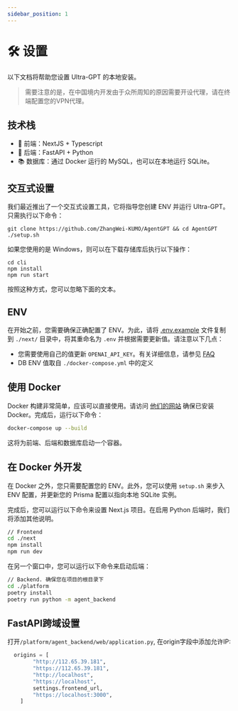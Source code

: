 ```yaml
---
sidebar_position: 1
---
```


# 🛠️ 设置

以下文档将帮助您设置 Ultra-GPT 的本地安装。

> 需要注意的是，在中国境内开发由于众所周知的原因需要开设代理，请在终端配置您的VPN代理。

## 技术栈

- 💅 前端：NextJS + Typescript
- 🐍 后端：FastAPI + Python
- 📚 数据库：通过 Docker 运行的 MySQL，也可以在本地运行 SQLite。

## 交互式设置

我们最近推出了一个交互式设置工具，它将指导您创建 ENV 并运行 Ultra-GPT。只需执行以下命令：

```
git clone https://github.com/ZhangWei-KUMO/AgentGPT && cd AgentGPT
./setup.sh
```

如果您使用的是 Windows，则可以在下载存储库后执行以下操作：

```
cd cli
npm install
npm run start
```

按照这种方式，您可以忽略下面的文本。

## ENV

在开始之前，您需要确保正确配置了 ENV。为此，请将 [.env.example](https://github.com/reworkd/AgentGPT/blob/main/.env.example) 文件复制到 `./next/` 目录中，将其重命名为 `.env` 并根据需要更新值。请注意以下几点：

- 您需要使用自己的值更新 `OPENAI_API_KEY`。有关详细信息，请参见 [FAQ](/faq)
- DB ENV 值取自 `./docker-compose.yml` 中的定义

## 使用 Docker

Docker 构建非常简单，应该可以直接使用。请访问 [他们的网站](https://www.docker.com/) 确保已安装 Docker。完成后，运行以下命令：

```bash
docker-compose up --build
```

这将为前端、后端和数据库启动一个容器。

## 在 Docker 外开发

在 Docker 之外，您只需要配置您的 ENV。此外，您可以使用 `setup.sh` 来步入 ENV 配置，并更新您的 Prisma 配置以指向本地 SQLite 实例。

完成后，您可以运行以下命令来设置 Next.js 项目。在启用 Python 后端时，我们将添加其他说明。

```bash
// Frontend
cd ./next
npm install
npm run dev
```

在另一个窗口中，您可以运行以下命令来启动后端：

```bash
// Backend. 确保您在项目的根目录下
cd ./platform
poetry install
poetry run python -m agent_backend
```

## FastAPI跨域设置

打开`/platform/agent_backend/web/application.py`, 在origin字段中添加允许IP:
```py
  origins = [
        "http://112.65.39.181",
        "https://112.65.39.181",
        "http://localhost",
        "https://localhost",
        settings.frontend_url,
        "https://localhost:3000",
    ]
```